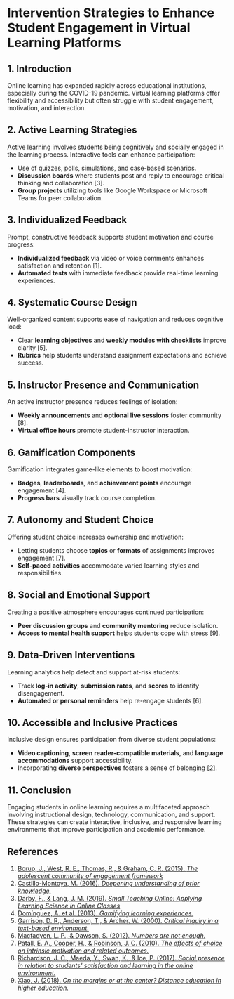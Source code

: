 # Intervention Strategies to Enhance Student Engagement in Virtual Learning Platforms

## 1. Introduction

Online learning has expanded rapidly across educational institutions, especially
during the COVID-19 pandemic. Virtual learning platforms offer flexibility and
accessibility but often struggle with student engagement, motivation, and interaction.

## 2. Active Learning Strategies

Active learning involves students being cognitively and socially engaged in the
learning process. Interactive tools can enhance participation:

- Use of quizzes, polls, simulations, and case-based scenarios.
- **Discussion boards** where students post and reply to encourage critical
thinking and collaboration [3].
- **Group projects** utilizing tools like Google Workspace or Microsoft Teams
for peer collaboration.

## 3. Individualized Feedback

Prompt, constructive feedback supports student motivation and course progress:

- **Individualized feedback** via video or voice comments enhances satisfaction
and retention [1].
- **Automated tests** with immediate feedback provide real-time learning experiences.

## 4. Systematic Course Design

Well-organized content supports ease of navigation and reduces cognitive load:

- Clear **learning objectives** and **weekly modules with checklists** improve
clarity [5].
- **Rubrics** help students understand assignment expectations and achieve success.

## 5. Instructor Presence and Communication

An active instructor presence reduces feelings of isolation:

- **Weekly announcements** and **optional live sessions** foster community [8].
- **Virtual office hours** promote student-instructor interaction.

## 6. Gamification Components

Gamification integrates game-like elements to boost motivation:

- **Badges**, **leaderboards**, and **achievement points** encourage engagement [4].
- **Progress bars** visually track course completion.

## 7. Autonomy and Student Choice

Offering student choice increases ownership and motivation:

- Letting students choose **topics** or **formats** of assignments improves
engagement [7].
- **Self-paced activities** accommodate varied learning styles and responsibilities.

## 8. Social and Emotional Support

Creating a positive atmosphere encourages continued participation:

- **Peer discussion groups** and **community mentoring** reduce isolation.
- **Access to mental health support** helps students cope with stress [9].

## 9. Data-Driven Interventions

Learning analytics help detect and support at-risk students:

- Track **log-in activity**, **submission rates**, and **scores** to identify disengagement.
- **Automated or personal reminders** help re-engage students [6].

## 10. Accessible and Inclusive Practices

Inclusive design ensures participation from diverse student populations:

- **Video captioning**, **screen reader-compatible materials**, and
**language accommodations** support accessibility.
- Incorporating **diverse perspectives** fosters a sense of belonging [2].

## 11. Conclusion

Engaging students in online learning requires a multifaceted approach involving
instructional design, technology, communication, and support. These strategies
can create interactive, inclusive, and responsive learning environments that
improve participation and academic performance.

## References

1. [Borup, J., West, R. E., Thomas, R., & Graham, C. R. (2015). *The
adolescent community of engagement framework*](http://www.editlib.org/p/112371)
2. [Castillo-Montoya, M. (2016). *Deepening understanding of
prior knowledge.*](https://doi.org/10.1080/13562517.2016.1273208)
3. [Darby, F., & Lang, J. M. (2019). *Small Teaching Online: Applying Learning
Science in Online
Classes*](https://www.wiley.com/en-us/Small+Teaching+Online%3A+Applying+Learning+Science+in+Online+Classes-p-9781119619093)
4. [Domínguez, A. et al. (2013). *Gamifying learning
experiences.*](https://doi.org/10.1016/j.compedu.2012.12.020)
5. [Garrison, D. R., Anderson, T., & Archer, W. (2000). *Critical inquiry in a
text-based environment.*](https://doi.org/10.1016/S1096-7516(00)00016-6)
6. [Macfadyen, L. P., & Dawson, S. (2012). *Numbers are
not enough.*](https://www.jstor.org/stable/jeductechsoci.15.3.149)
7. [Patall, E. A., Cooper, H., & Robinson, J. C. (2010). *The effects of choice
on intrinsic motivation and related outcomes.*](https://doi.org/10.1037/0033-2909.134.2.270)
8. [Richardson, J. C., Maeda, Y., Swan, K., & Ice, P. (2017). *Social presence
in relation to students' satisfaction and learning in the online
environment.*](https://doi.org/10.1016/j.chb.2017.02.001)
9. [Xiao, J. (2018). *On the margins or at the center? Distance education in
higher education.*](https://doi.org/10.1080/01587919.2018.1429213)
